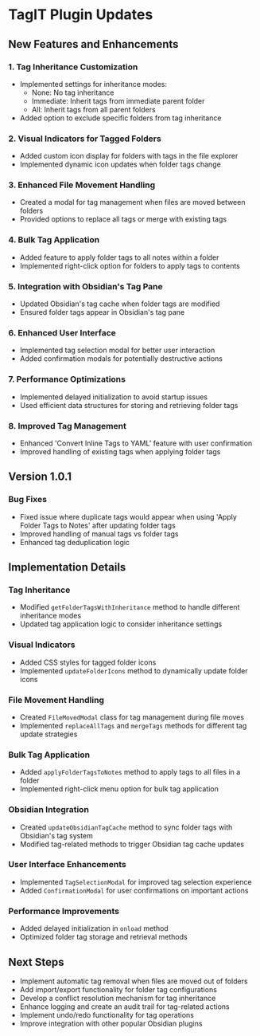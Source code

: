 # TagIT Plugin Updates

## New Features and Enhancements

### 1. Tag Inheritance Customization

- Implemented settings for inheritance modes:
  - None: No tag inheritance
  - Immediate: Inherit tags from immediate parent folder
  - All: Inherit tags from all parent folders
- Added option to exclude specific folders from tag inheritance

### 2. Visual Indicators for Tagged Folders

- Added custom icon display for folders with tags in the file explorer
- Implemented dynamic icon updates when folder tags change

### 3. Enhanced File Movement Handling

- Created a modal for tag management when files are moved between folders
- Provided options to replace all tags or merge with existing tags

### 4. Bulk Tag Application

- Added feature to apply folder tags to all notes within a folder
- Implemented right-click option for folders to apply tags to contents

### 5. Integration with Obsidian's Tag Pane

- Updated Obsidian's tag cache when folder tags are modified
- Ensured folder tags appear in Obsidian's tag pane

### 6. Enhanced User Interface

- Implemented tag selection modal for better user interaction
- Added confirmation modals for potentially destructive actions

### 7. Performance Optimizations

- Implemented delayed initialization to avoid startup issues
- Used efficient data structures for storing and retrieving folder tags

### 8. Improved Tag Management

- Enhanced 'Convert Inline Tags to YAML' feature with user confirmation
- Improved handling of existing tags when applying folder tags

## Version 1.0.1

### Bug Fixes

- Fixed issue where duplicate tags would appear when using 'Apply Folder Tags to Notes' after updating folder tags
- Improved handling of manual tags vs folder tags
- Enhanced tag deduplication logic

## Implementation Details

### Tag Inheritance

- Modified `getFolderTagsWithInheritance` method to handle different inheritance modes
- Updated tag application logic to consider inheritance settings

### Visual Indicators

- Added CSS styles for tagged folder icons
- Implemented `updateFolderIcons` method to dynamically update folder icons

### File Movement Handling

- Created `FileMovedModal` class for tag management during file moves
- Implemented `replaceAllTags` and `mergeTags` methods for different tag update strategies

### Bulk Tag Application

- Added `applyFolderTagsToNotes` method to apply tags to all files in a folder
- Implemented right-click menu option for bulk tag application

### Obsidian Integration

- Created `updateObsidianTagCache` method to sync folder tags with Obsidian's tag system
- Modified tag-related methods to trigger Obsidian tag cache updates

### User Interface Enhancements

- Implemented `TagSelectionModal` for improved tag selection experience
- Added `ConfirmationModal` for user confirmations on important actions

### Performance Improvements

- Added delayed initialization in `onload` method
- Optimized folder tag storage and retrieval methods

## Next Steps

- Implement automatic tag removal when files are moved out of folders
- Add import/export functionality for folder tag configurations
- Develop a conflict resolution mechanism for tag inheritance
- Enhance logging and create an audit trail for tag-related actions
- Implement undo/redo functionality for tag operations
- Improve integration with other popular Obsidian plugins
